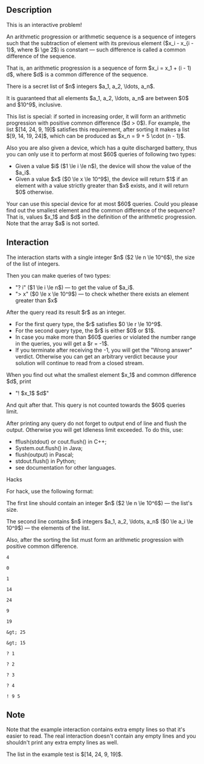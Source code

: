 ## Description

<div><p><span class="tex-font-style-it">This is an interactive problem!</span></p><p>An arithmetic progression or arithmetic sequence is a sequence of integers such that the subtraction of element with its previous element ($x_i - x_{i - 1}$, where $i \ge 2$) is constant&nbsp;— such difference is called a <span class="tex-font-style-it">common difference</span> of the sequence.</p><p>That is, an arithmetic progression is a sequence of form $x_i = x_1 + (i - 1) d$, where $d$ is a common difference of the sequence.</p><p>There is a secret list of $n$ integers $a_1, a_2, \ldots, a_n$.</p><p>It is guaranteed that all elements $a_1, a_2, \ldots, a_n$ are between $0$ and $10^9$, inclusive.</p><p>This list is special: if sorted in increasing order, it will form an arithmetic progression with positive common difference ($d &gt; 0$). For example, the list $[14, 24, 9, 19]$ satisfies this requirement, after sorting it makes a list $[9, 14, 19, 24]$, which can be produced as $x_n = 9 + 5 \cdot (n - 1)$.</p><p>Also you are also given a device, which has a quite discharged battery, thus you can only use it to perform at most $60$ queries of following two types:</p><ul><li> Given a value $i$ ($1 \le i \le n$), the device will show the value of the $a_i$.</li><li> Given a value $x$ ($0 \le x \le 10^9$), the device will return $1$ if an element with a value strictly greater than $x$ exists, and it will return $0$ otherwise.</li></ul><p>Your can use this special device for at most $60$ queries. Could you please find out the smallest element and the common difference of the sequence? That is, values $x_1$ and $d$ in the definition of the arithmetic progression. Note that the array $a$ is not sorted.</p></div><div><h2>Interaction</h2><p>The interaction starts with a single integer $n$ ($2 \le n \le 10^6$), the size of the list of integers.</p><p>Then you can make queries of two types:</p><ul><li> "<span class="tex-font-style-tt">? i</span>" ($1 \le i \le n$)&nbsp;— to get the value of $a_i$.</li><li> "<span class="tex-font-style-tt">&gt; x</span>" ($0 \le x \le 10^9$)&nbsp;— to check whether there exists an element greater than $x$</li></ul><p>After the query read its result $r$ as an integer.</p><ul> <li> For the first query type, the $r$ satisfies $0 \le r \le 10^9$. </li><li> For the second query type, the $r$ is either $0$ or $1$.</li><li> In case you make more than $60$ queries or violated the number range in the queries, you will get a $r = -1$.</li><li> If you terminate after receiving the <span class="tex-font-style-tt">-1</span>, you will get the "<span class="tex-font-style-tt">Wrong answer</span>" verdict. Otherwise you can get an arbitrary verdict because your solution will continue to read from a closed stream. </li></ul><p>When you find out what the smallest element $x_1$ and common difference $d$, print</p><ul> <li> "<span class="tex-font-style-tt">! $x_1$ $d$</span>" </li></ul><p>And quit after that. This query is not counted towards the $60$ queries limit.</p><p>After printing any query do not forget to output end of line and flush the output. Otherwise you will get <span class="tex-font-style-tt">Idleness limit exceeded</span>. To do this, use:</p><ul><li> <span class="tex-font-style-tt">fflush(stdout)</span> or <span class="tex-font-style-tt">cout.flush()</span> in C++;</li><li> <span class="tex-font-style-tt">System.out.flush()</span> in Java;</li><li> <span class="tex-font-style-tt">flush(output)</span> in Pascal;</li><li> <span class="tex-font-style-tt">stdout.flush()</span> in Python;</li><li> see documentation for other languages.</li></ul><p><span class="tex-font-style-bf">Hacks</span></p><p>For hack, use the following format:</p><p>The first line should contain an integer $n$ ($2 \le n \le 10^6$)&nbsp;— the list's size.</p><p>The second line contains $n$ integers $a_1, a_2, \ldots, a_n$ ($0 \le a_i \le 10^9$)&nbsp;— the elements of the list.</p><p>Also, after the sorting the list must form an arithmetic progression with positive common difference.</p></div>





```input1
4

0

1

14

24

9

19
```




```output1
&gt; 25

&gt; 15

? 1

? 2

? 3

? 4

! 9 5
```



## Note

<p>Note that the example interaction contains extra empty lines so that it's easier to read. The real interaction doesn't contain any empty lines and you shouldn't print any extra empty lines as well.</p><p>The list in the example test is $[14, 24, 9, 19]$.</p>
